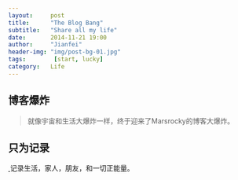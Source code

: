 ```yaml
---
layout:     post
title:      "The Blog Bang"
subtitle:   "Share all my life"
date:       2014-11-21 19:00
author:     "Jianfei"
header-img: "img/post-bg-01.jpg"
tags:        [start, lucky]
category:   Life
---
```


<h2 class="section-heading">博客爆炸</h2>

<blockquote>就像宇宙和生活大爆炸一样，终于迎来了Marsrocky的博客大爆炸。</blockquote>

<h2 class="section-heading">只为记录</h2>

<a href="#">
    <img class="img-responsive" src="{{ site.baseurl }}/img/post-sample-image.jpg" alt="">
</a>
<span class="caption text-muted">记录生活，家人，朋友，和一切正能量。</span>
